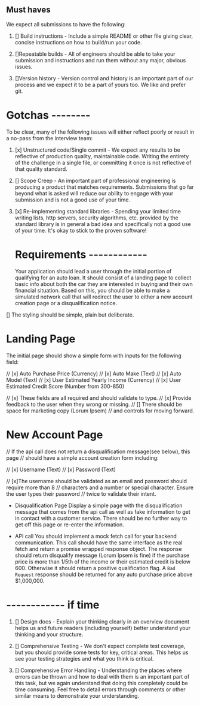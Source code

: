 ## Must haves

We expect all submissions to have the following:

1. [] Build instructions - Include a simple README or other file giving clear,
   concise instructions on how to build/run your code.

2. []Repeatable builds - All of engineers should be able to take your submission
   and instructions and run them without any major, obvious issues.

3. []Version history - Version control and history is an important part of our
   process and we expect it to be a part of yours too. We like and prefer git.

# Gotchas --------

To be clear, many of the following issues will either reflect poorly or result
in a no-pass from the interview team:

1. [x] Unstructured code/Single commit - We expect any results to be reflective of
       production quality, maintainable code. Writing the entirety of the challenge in a
       single file, or committing it once is not reflective of that quality standard.

2. [] Scope Creep - An important part of professional engineering is producing a
   product that matches requirements. Submissions that go far beyond what is asked will
   reduce our ability to engage with your submission and is not a good use of your
   time.

3. [x] Re-implementing standard libraries - Spending your limited time writing lists,
       http servers, security algorithms, etc. provided by the standard library is in general
       a bad idea and specifically not a good use of your time. It's okay to stick to the proven
       software!

   # Requirements ------------

   Your application should lead a user through the initial portion of qualifying
   for an auto loan. It should consist of a landing page to collect basic info
   about both the car they are interested in buying and their own financial
   situation. Based on this, you should be able to make a simulated network call
   that will redirect the user to either a new account creation page or a
   disqualification notice.

[] The styling should be simple, plain but deliberate.

# Landing Page

The initial page should show a simple form with inputs for the following field:

// [x] Auto Purchase Price (Currency)
// [x] Auto Make (Text)
// [x] Auto Model (Text)
// [x] User Estimated Yearly Income (Currency)
// [x] User Estimated Credit Score (Number from 300-850)

// [x] These fields are all required and should validate to type.
// [x] Provide feedback to the user when they wrong or missing.
// [] There should be space for marketing copy (Lorum Ipsem)
// and controls for moving forward.

# New Account Page

// If the api call does not return a disqualification message(see below), this page
// should have a simple account creation form including:

// [x] Username (Text)
// [x] Password (Text)

// [x]The username should be validated as an email and password should require more than 8
// characters and a number or special character. Ensure the user types their password
// twice to validate their intent.

- Disqualification Page
  Display a simple page with the disqualification message that comes from
  the api call as well as fake information to get in contact with a customer service.
  There should be no further way to get off this page or re-enter the information.

- API call
  You should implement a mock fetch call for your backend communication. This call should
  have the same interface as the real fetch and return a promise wrapped response object.
  The response should return disqualify message (Lorum Ipsem is fine) if the purchase price
  is more than 1/5th of the income or their estimated credit is below 600. Otherwise it
  should return a positive qualification flag. A `Bad Request` response should be returned
  for any auto purchase price above $1,000,000.

# ------------ if time

1. [] Design docs - Explain your thinking clearly in an overview document helps us
   and future readers (including yourself) better understand your thinking and your
   structure.

2. [] Comprehensive Testing - We don't expect complete test coverage, but you should
   provide some tests for key, critical areas. This helps us see your testing strategies
   and what you think is critical.

3. [] Comprehensive Error Handling - Understanding the places where errors can be thrown
   and how to deal with them is an important part of this task, but we again understand
   that doing this completely could be time consuming. Feel free to detail errors
   through comments or other similar means to demonstrate your understanding.
